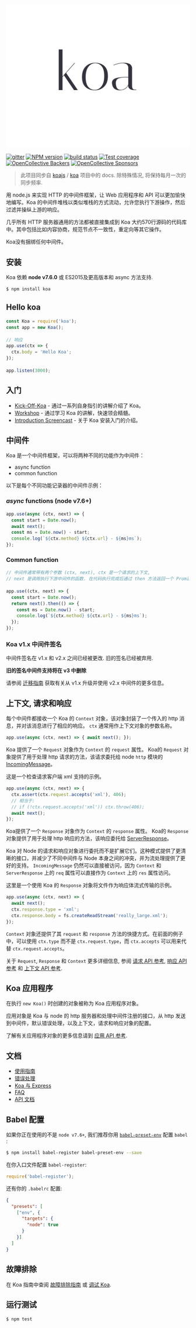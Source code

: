 <img src="logo.png" alt="用于 nodejs 的 koa 中间件框架"/>

  [![gitter][gitter-image]][gitter-url]
  [![NPM version][npm-image]][npm-url]
  [![build status][travis-image]][travis-url]
  [![Test coverage][coveralls-image]][coveralls-url]
  [![OpenCollective Backers][backers-image]](#backers)
  [![OpenCollective Sponsors][sponsors-image]](#sponsors)
  
> 此项目同步自 [koajs](https://github.com/koajs) / [koa](https://github.com/koajs/koa) 项目中的  docs. 除特殊情况, 将保持每月一次的同步频率.

用 node.js 来实现 HTTP 的中间件框架，让 Web 应用程序和 API 可以更加愉快地编写。Koa 的中间件堆栈以类似堆栈的方式流动，允许您执行下游操作，然后过滤并操纵上游的响应。

几乎所有 HTTP 服务器通用的方法都被直接集成到 Koa 大约570行源码的代码库中。其中包括比如内容协商，规范节点不一致性，重定向等其它操作。

Koa没有捆绑任何中间件。

## 安装

Koa 依赖 __node v7.6.0__ 或 ES2015及更高版本和 async 方法支持.

```
$ npm install koa
```

## Hello koa

```js
const Koa = require('koa');
const app = new Koa();

// 响应
app.use(ctx => {
  ctx.body = 'Hello Koa';
});

app.listen(3000);
```

## 入门

 - [Kick-Off-Koa](https://github.com/koajs/kick-off-koa) - 通过一系列自身指引的讲解介绍了 Koa。
 - [Workshop](https://github.com/koajs/workshop) - 通过学习 Koa 的讲解，快速领会精髓。
 - [Introduction Screencast](http://knowthen.com/episode-3-koajs-quickstart-guide/) - 关于 Koa 安装入门的介绍。


## 中间件

Koa 是一个中间件框架，可以将两种不同的功能作为中间件：

  * async function
  * common function

以下是每个不同功能记录器的中间件示例：

### ___async___ functions (node v7.6+)

```js
app.use(async (ctx, next) => {
  const start = Date.now();
  await next();
  const ms = Date.now() - start;
  console.log(`${ctx.method} ${ctx.url} - ${ms}ms`);
});
```

### Common function

```js
// 中间件通常带有两个参数 (ctx, next), ctx 是一个请求的上下文,
// next 是调用执行下游中间件的函数. 在代码执行完成后通过 then 方法返回一个 Promise.

app.use((ctx, next) => {
  const start = Date.now();
  return next().then(() => {
    const ms = Date.now() - start;
    console.log(`${ctx.method} ${ctx.url} - ${ms}ms`);
  });
});
```

### Koa v1.x 中间件签名

中间件签名在 v1.x 和 v2.x 之间已经被更改. 旧的签名已经被弃用.

**旧的签名中间件支持将在 v3 中删除**

请参阅 [迁移指南](migration.md) 获取有关从 v1.x 升级并使用 v2.x 中间件的更多信息。

## 上下文, 请求和响应

每个中间件都接收一个 Koa 的 `Context` 对象，该对象封装了一个传入的 http 消息，并对该消息进行了相应的响应。 `ctx` 通常用作上下文对象的参数名称。

```js
app.use(async (ctx, next) => { await next(); });
```

Koa 提供了一个 `Request` 对象作为 `Context` 的 `request` 属性。
Koa的 `Request` 对象提供了用于处理 http 请求的方法，该请求委托给 node `http` 模块的[IncomingMessage](https://nodejs.org/api/http.html#http_class_http_incomingmessage)。

这是一个检查请求客户端 xml 支持的示例。

```js
app.use(async (ctx, next) => {
  ctx.assert(ctx.request.accepts('xml'), 406);
  // 相当于:
  // if (!ctx.request.accepts('xml')) ctx.throw(406);
  await next();
});
```

Koa提供了一个 `Response` 对象作为 `Context` 的 `response` 属性。
Koa的 `Response` 对象提供了用于处理 http 响应的方法，该响应委托给 [ServerResponse](https://nodejs.org/api/http.html#http_class_http_serverresponse)。

Koa 对 Node 的请求和响应对象进行委托而不是扩展它们。这种模式提供了更清晰的接口，并减少了不同中间件与 Node 本身之间的冲突，并为流处理提供了更好的支持。
`IncomingMessage` 仍然可以直接被访问，因为 `Context` 和 `ServerResponse` 上的 `req` 属性可以直接作为 `Context` 上的 `res` 属性访问。

这里是一个使用 Koa 的 `Response` 对象将文件作为响应体流式传输的示例。

```js
app.use(async (ctx, next) => {
  await next();
  ctx.response.type = 'xml';
  ctx.response.body = fs.createReadStream('really_large.xml');
});
```

`Context` 对象还提供了其 `request` 和 `response` 方法的快捷方式。在前面的例子中，可以使用 `ctx.type` 而不是 `ctx.request.type`，而 `ctx.accepts` 可以用来代替 `ctx.request.accepts`。

关于 `Request`, `Response` 和 `Context` 更多详细信息, 参阅 [请求 API 参考](api/request.md),
[响应 API 参考](api/response.md) 和 [上下文 API 参考](api/context.md).

## Koa 应用程序

在执行 `new Koa()` 时创建的对象被称为 Koa 应用程序对象。

应用对象是 Koa 与 node 的 http 服务器和处理中间件注册的接口，从 http 发送到中间件，默认错误处理，以及上下文，请求和响应对象的配置。

了解有关应用程序对象的更多信息请到 [应用 API 参考](api/index.md).

## 文档

 - [使用指南](guide.md)
 - [错误处理](error-handling.md)
 - [Koa 与 Express](koa-vs-express.md)
 - [FAQ](faq.md)
 - [API 文档](api/index.md)

## Babel 配置

如果你正在使用的不是 `node v7.6+`, 我们推荐你用 [`babel-preset-env`](https://github.com/babel/babel-preset-env) 配置 `babel` :

```bash
$ npm install babel-register babel-preset-env --save
```

在你入口文件配置 `babel-register`:

```js
require('babel-register');
```

还有你的 `.babelrc` 配置:

```json
{
  "presets": [
    ["env", {
      "targets": {
        "node": true
      }
    }]
  ]
}
```

## 故障排除

在 Koa 指南中查阅 [故障排除指南](troubleshooting.md) 或 [调试 Koa](guide.md#debugging-koa).

## 运行测试

```
$ npm test
```


[npm-image]: https://img.shields.io/npm/v/koa.svg?style=flat-square
[npm-url]: https://www.npmjs.com/package/koa
[travis-image]: https://img.shields.io/travis/koajs/koa/master.svg?style=flat-square
[travis-url]: https://travis-ci.org/koajs/koa
[coveralls-image]: https://img.shields.io/codecov/c/github/koajs/koa.svg?style=flat-square
[coveralls-url]: https://codecov.io/github/koajs/koa?branch=master
[backers-image]: https://opencollective.com/koajs/backers/badge.svg?style=flat-square
[sponsors-image]: https://opencollective.com/koajs/sponsors/badge.svg?style=flat-square
[gitter-image]: https://img.shields.io/gitter/room/koajs/koa.svg?style=flat-square
[gitter-url]: https://gitter.im/koajs/koa?utm_source=badge&utm_medium=badge&utm_campaign=pr-badge&utm_content=badge
[#koajs]: https://webchat.freenode.net/?channels=#koajs
